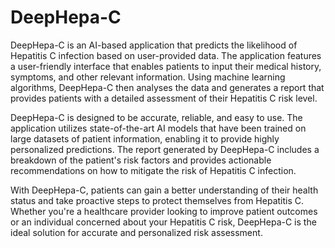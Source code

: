 # DeepHepa-C
DeepHepa-C is an AI-based application that predicts the likelihood of Hepatitis C infection based on user-provided data. The application features a user-friendly interface that enables patients to input their medical history, symptoms, and other relevant information. Using machine learning algorithms, DeepHepa-C then analyses the data and generates a report that provides patients with a detailed assessment of their Hepatitis C risk level.

DeepHepa-C is designed to be accurate, reliable, and easy to use. The application utilizes state-of-the-art AI models that have been trained on large datasets of patient information, enabling it to provide highly personalized predictions. The report generated by DeepHepa-C includes a breakdown of the patient's risk factors and provides actionable recommendations on how to mitigate the risk of Hepatitis C infection.

With DeepHepa-C, patients can gain a better understanding of their health status and take proactive steps to protect themselves from Hepatitis C. Whether you're a healthcare provider looking to improve patient outcomes or an individual concerned about your Hepatitis C risk, DeepHepa-C is the ideal solution for accurate and personalized risk assessment.
